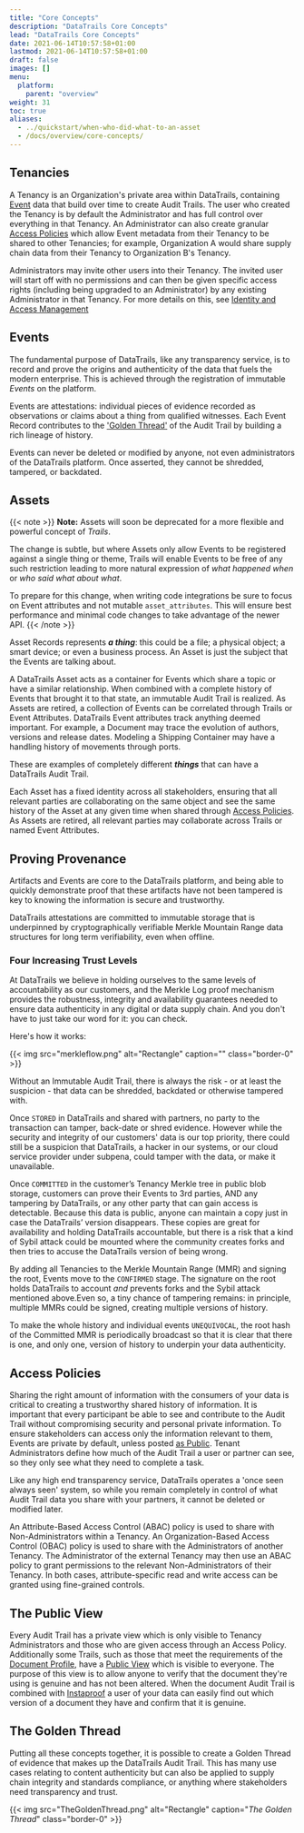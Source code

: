```yaml
---
title: "Core Concepts"
description: "DataTrails Core Concepts"
lead: "DataTrails Core Concepts"
date: 2021-06-14T10:57:58+01:00
lastmod: 2021-06-14T10:57:58+01:00
draft: false
images: []
menu: 
  platform:
    parent: "overview"
weight: 31
toc: true
aliases:
  - ../quickstart/when-who-did-what-to-an-asset
  - /docs/overview/core-concepts/
---
```


## Tenancies

A Tenancy is an Organization's private area within DataTrails, containing [Event](./#events) data that build over time to create Audit Trails.
The user who created the Tenancy is by default the Administrator and has full control over everything in that Tenancy.
An Administrator can also create granular [Access Policies](./#access-policies) which allow Event metadata from their Tenancy to be shared to other Tenancies; for example, Organization A would share supply chain data from their Tenancy to Organization B's Tenancy.

Administrators may invite other users into their Tenancy.
The invited user will start off with no permissions and can then be given specific access rights (including being upgraded to an Administrator) by any existing Administrator in that Tenancy.
For more details on this, see [Identity and Access Management](/platform/administration/identity-and-access-management/)

## Events

The fundamental purpose of DataTrails, like any transparency service, is to record and prove the origins and authenticity of the data that fuels the modern enterprise.
This is achieved through the registration of immutable _Events_ on the platform.

Events are attestations: individual pieces of evidence recorded as observations or claims about a thing from qualified witnesses.
Each Event Record contributes to the ['Golden Thread'](./#the-golden-thread) of the Audit Trail by building a rich lineage of history.

Events can never be deleted or modified by anyone, not even administrators of the DataTrails platform.
Once asserted, they cannot be shredded, tampered, or backdated.

## Assets

{{< note >}}
**Note:** Assets will soon be deprecated for a more flexible and powerful concept of _Trails_.

The change is subtle, but where Assets only allow Events to be registered against a single thing or theme, Trails will enable Events to be free of any such restriction leading to more natural expression of _what happened when_ or _who said what about what_.

To prepare for this change, when writing code integrations be sure to focus on Event attributes and not mutable `asset_attributes`.
This will ensure best performance and minimal code changes to take advantage of the newer API.
{{< /note >}}

Asset Records represents _**a thing**_: this could be a file; a physical object; a smart device; or even a business process.
An Asset is just the subject that the Events are talking about.

A DataTrails Asset acts as a container for Events which share a topic or have a similar relationship.
When combined with a complete history of Events that brought it to that state, an immutable Audit Trail is realized.
As Assets are retired, a collection of Events can be correlated through Trails or Event Attributes.
DataTrails Event attributes track anything deemed important.
For example, a Document may trace the evolution of authors, versions and release dates.
Modeling a Shipping Container may have a handling history of movements through ports.

These are examples of completely different _**things**_ that can have a DataTrails Audit Trail.

Each Asset has a fixed identity across all stakeholders, ensuring that all relevant parties are collaborating on the same object and see the same history of the Asset at any given time when shared through [Access Policies](./#access-policies).
As Assets are retired, all relevant parties may collaborate across Trails or named Event Attributes.

## Proving Provenance

Artifacts and Events are core to the DataTrails platform, and being able to quickly demonstrate proof that these artifacts have not been tampered is key to knowing the information is secure and trustworthy.

DataTrails attestations are committed to immutable storage that is underpinned by cryptographically verifiable Merkle Mountain Range data structures for long term verifiability, even when offline.

### Four Increasing Trust Levels

At DataTrails we believe in holding ourselves to the same levels of accountability as our customers, and the Merkle Log proof mechanism provides the robustness, integrity and availability guarantees needed to ensure data authenticity in any digital or data supply chain.
And you don't have to just take our word for it: you can check.

Here's how it works:

{{< img src="merkleflow.png" alt="Rectangle" caption="<em></em>" class="border-0" >}}

Without an Immutable Audit Trail, there is always the risk - or at least the suspicion - that data can be shredded, backdated or otherwise tampered with.

Once `STORED` in DataTrails and shared with partners, no party to the transaction can tamper, back-date or shred evidence.
However while the security and integrity of our customers' data is our top priority, there could still be a suspicion that DataTrails, a hacker in our systems, or our cloud service provider under subpena, could tamper with the data, or make it unavailable.

Once `COMMITTED` in the customer’s Tenancy Merkle tree in public blob storage, customers can prove their Events to 3rd parties, AND any tampering by DataTrails, or any other party that can gain access is detectable.
Because this data is public, anyone can maintain a copy just in case the DataTrails’ version disappears.
These copies are great for availability and holding DataTrails accountable, but there is a risk that a kind of Sybil attack could be mounted where the community creates forks and then tries to accuse the DataTrails version of being wrong.

By adding all Tenancies to the Merkle Mountain Range (MMR) and signing the root, Events move to the `CONFIRMED` stage.
The signature on the root holds DataTrails to account _and_ prevents forks and the Sybil attack mentioned above.Even so, a tiny chance of tampering remains: in principle, multiple MMRs could be signed, creating multiple versions of history.

To make the whole history and individual events `UNEQUIVOCAL`, the root hash of the Committed MMR is periodically broadcast so that it is clear that there is one, and only one, version of history to underpin your data authenticity.

## Access Policies

Sharing the right amount of information with the consumers of your data is critical to creating a trustworthy shared history of information.
It is important that every participant be able to see and contribute to the Audit Trail without compromising security and personal private information.
To ensure stakeholders can access only the information relevant to them, Events are private by default, unless posted [as Public](./#the-public-view).
Tenant Administrators define how much of the Audit Trail a user or partner can see, so they only see what they need to complete a task.

Like any high end transparency service, DataTrails operates a 'once seen always seen' system, so while you remain completely in control of what Audit Trail data you share with your partners, it cannot be deleted or modified later.

An Attribute-Based Access Control (ABAC) policy is used to share with Non-Administrators within a Tenancy.
An Organization-Based Access Control (OBAC) policy is used to share with the Administrators of another Tenancy.
The Administrator of the external Tenancy may then use an ABAC policy to grant permissions to the relevant Non-Administrators of their Tenancy.
In both cases, attribute-specific read and write access can be granted using fine-grained controls.

## The Public View

Every Audit Trail has a private view which is only visible to Tenancy Administrators and those who are given access through an Access Policy.
Additionally some Trails, such as those that meet the requirements of the [Document Profile](/developers/developer-patterns/document-profile/), have a [Public View](/platform/overview/public-attestation/) which is visible to everyone.
The purpose of this view is to allow anyone to verify that the document they're using is genuine and has not been altered.
When the document Audit Trail is combined with [Instaproof](/platform/overview/instaproof/) a user of your data can easily find out which version of a document they have and confirm that it is genuine.

## The Golden Thread

Putting all these concepts together, it is possible to create a Golden Thread of evidence that makes up the DataTrails Audit Trail.
This has many use cases relating to content authenticity but can also be applied to supply chain integrity and standards compliance, or anything where stakeholders need transparency and trust.

{{< img src="TheGoldenThread.png" alt="Rectangle" caption="<em>The Golden Thread</em>" class="border-0" >}}
